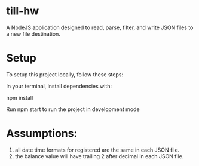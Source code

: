 # till-hw

A NodeJS application designed to read, parse, filter, and write JSON files to a new file destination.

# Setup

To setup this project locally, follow these steps:

In your terminal, install dependencies with:  

npm install 

Run npm start to run the project in development mode 

# Assumptions: 
1) all date time formats for registered are the same in each JSON file.
2) the balance value will have trailing 2 after decimal in each JSON file. 
